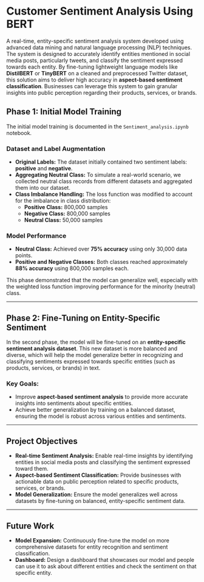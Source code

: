 # **Customer Sentiment Analysis Using BERT**

A real-time, entity-specific sentiment analysis system developed using advanced data mining and natural language processing (NLP) techniques. The system is designed to accurately identify entities mentioned in social media posts, particularly tweets, and classify the sentiment expressed towards each entity. By fine-tuning lightweight language models like **DistilBERT** or **TinyBERT** on a cleaned and preprocessed Twitter dataset, this solution aims to deliver high accuracy in **aspect-based sentiment classification**. Businesses can leverage this system to gain granular insights into public perception regarding their products, services, or brands.

## **Phase 1: Initial Model Training**

The initial model training is documented in the `Sentiment_analysis.ipynb` notebook.

### **Dataset and Label Augmentation**
- **Original Labels:** The dataset initially contained two sentiment labels: **positive** and **negative**.
- **Aggregating Neutral Class:** To simulate a real-world scenario, we collected neutral class records from different datasets and aggregated them into our dataset.
- **Class Imbalance Handling:** The loss function was modified to account for the imbalance in class distribution:
    - **Positive Class:** 800,000 samples
    - **Negative Class:** 800,000 samples
    - **Neutral Class:** 50,000 samples

### **Model Performance**
- **Neutral Class:** Achieved over **75% accuracy** using only 30,000 data points.
- **Positive and Negative Classes:** Both classes reached approximately **88% accuracy** using 800,000 samples each.

This phase demonstrated that the model can generalize well, especially with the weighted loss function improving performance for the minority (neutral) class.

---

## **Phase 2: Fine-Tuning on Entity-Specific Sentiment**

In the second phase, the model will be fine-tuned on an **entity-specific sentiment analysis dataset**. This new dataset is more balanced and diverse, which will help the model generalize better in recognizing and classifying sentiments expressed towards specific entities (such as products, services, or brands) in text.

### **Key Goals:**
- Improve **aspect-based sentiment analysis** to provide more accurate insights into sentiments about specific entities.
- Achieve better generalization by training on a balanced dataset, ensuring the model is robust across various entities and sentiments.

---

## **Project Objectives**
- **Real-time Sentiment Analysis:** Enable real-time insights by identifying entities in social media posts and classifying the sentiment expressed toward them.
- **Aspect-based Sentiment Classification:** Provide businesses with actionable data on public perception related to specific products, services, or brands.
- **Model Generalization:** Ensure the model generalizes well across datasets by fine-tuning on balanced, entity-specific sentiment data.

---

## **Future Work**
- **Model Expansion:** Continuously fine-tune the model on more comprehensive datasets for entity recognition and sentiment classification.
- **Dashboard:** Design a dashboard that showcases our model and people can use it to ask about different entities and check the sentiment on that specific entity.





